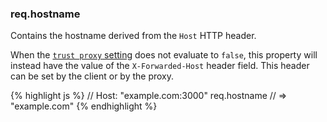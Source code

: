 <h3 id='req.hostname'>req.hostname</h3>

Contains the hostname derived from the `Host` HTTP header.

When the [`trust proxy` setting](/1x/api.html#trust.proxy.options.table) does not evaluate to `false`,
this property will instead have the value of the `X-Forwarded-Host` header field.
This header can be set by the client or by the proxy.

{% highlight js %}
// Host: "example.com:3000"
req.hostname
// => "example.com"
{% endhighlight %}

